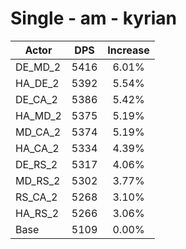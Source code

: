 # Single - am - kyrian
| Actor | DPS | Increase |
|---|:---:|:---:|
|DE_MD_2|5416|6.01%|
|HA_DE_2|5392|5.54%|
|DE_CA_2|5386|5.42%|
|HA_MD_2|5375|5.19%|
|MD_CA_2|5374|5.19%|
|HA_CA_2|5334|4.39%|
|DE_RS_2|5317|4.06%|
|MD_RS_2|5302|3.77%|
|RS_CA_2|5268|3.10%|
|HA_RS_2|5266|3.06%|
|Base|5109|0.00%|
